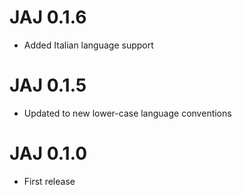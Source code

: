 # JAJ 0.1.6

* Added Italian language support

# JAJ 0.1.5

* Updated to new lower-case language conventions

# JAJ 0.1.0

* First release
